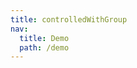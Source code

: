 ```yaml
---
title: controlledWithGroup
nav:
  title: Demo
  path: /demo
---
```


<code src="../examples/controlledWithGroup.tsx"></code>
